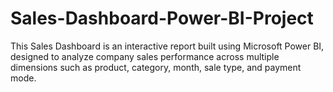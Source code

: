 # Sales-Dashboard-Power-BI-Project
This Sales Dashboard is an interactive report built using Microsoft Power BI, designed to analyze company sales performance across multiple dimensions such as product, category, month, sale type, and payment mode.
